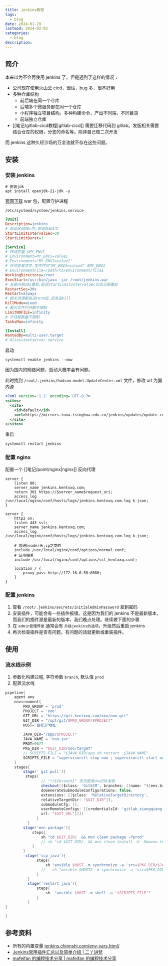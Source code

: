 ```yaml
---
title: jenkins教程
tags:
  - blog
date: 2024-01-29
lastmod: 2024-02-02
categories:
  - blog
description: 
---
```


## 简介

本来以为不会再使用 jenkins 了。但是遇到了这样的情况：

- 公司现在使用火山云 cicd，很烂，bug 多，很不好用
- 多种仓库结构
    - 前后端在同一个仓库
    - 后端多个微服务都在同一个仓库
    - 小程序独立项目结构。多种构建命令，产出不同端，不同目录
    - 前端独立仓库
- [[笔记/gitlab-cicd教程|gitlab-cicd]] 需要迁移代码到 gitlab。发版相关需要结合仓库的权限，分支的命名等。除非自己做二次开发

而 jenkins 这种久经沙场的万金油就不存在这些问题。

## 安装

### 安装 jenkins

```shell
# 安装jdk
apt install openjdk-21-jdk -y
```

[官网下载](https://www.jenkins.io/download/) war 包，配置守护进程

`/etc/systemd/system/jenkins.service`

```ini
[Unit]
Description=jenkins
# 启动区间30s内,尝试启动3次
StartLimitIntervalSec=30
StartLimitBurst=3

[Service]
# 环境变量 $MY_ENV1
# Environment=MY_ENV1=value1
# Environment="MY_ENV2=value2"
# 环境变量文件,文件内容"MY_ENV3=value3" $MY_ENV3
# EnvironmentFile=/path/to/environment/file1
WorkingDirectory=/root
ExecStart=/usr/bin/java -jar /root/jenkins.war
# 总是间隔30s重启,配合StartLimitIntervalSec实现无限重启
RestartSec=30s 
Restart=always
# 相关资源都发送term后,后发送kill
KillMode=mixed
# 最大文件打开数不限制
LimitNOFILE=infinity
# 子线程数量不限制
TasksMax=infinity

[Install]
WantedBy=multi-user.target
# Alias=testserver.service
```

启动

```shell
systemctl enable jenkins --now
```

因为国内的网络问题，启动大概率会有问题。

此时找到 `/root/.jenkins/hudson.model.UpdateCenter.xml` 文件，修改 url 为国内源

```xml
<?xml version='1.1' encoding='UTF-8'?>
<sites>
  <site>
    <id>default</id>
    <url>https://mirrors.tuna.tsinghua.edu.cn/jenkins/updates/update-center.json</url>
  </site>
</sites>
```

重启

```shell
systemctl restart jenkins
```

### 配置 nginx

配置一个 [[笔记/point/nginx|nginx]] 反向代理

```nginx
server {
    listen 80;
    server_name jenkins.kentxxq.com;
    return 301 https://$server_name$request_uri;
    access_log /usr/local/nginx/conf/hosts/logs/jenkins.kentxxq.com.log k-json;
}

server {
    http2 on;
    listen 443 ssl;
    server_name jenkins.kentxxq.com;
    access_log /usr/local/nginx/conf/hosts/logs/jenkins.kentxxq.com.log k-json;

    # 普通header头,ip之类的
    include /usr/local/nginx/conf/options/normal.conf;
    # 证书相关
    include /usr/local/nginx/conf/options/ssl_kentxxq.conf;

    location / {
        proxy_pass http://172.16.0.58:8080;
    }
}
```

### 配置 jenkins

1. 查看 `/root/.jenkins/secrets/initialAdminPassword` 拿到密码
2. 安装插件，可能会有一些插件报错。这是因为我们的 jenkins 不是最新版本，而我们的插件源是最新的版本，我们晚点处理。继续做下面的步骤
3. 在 `admin管理界面` 通常会有 `升级jenkins的选项`，升级然后重启 jenkins
4. 再次检查插件是否有问题，有问题的话就更新或重装插件。

## 使用

### 流水线示例

1. 参数化构建过程, 字符参数 `branch`, 默认值 `prod`
2. 配置流水线

```groovy
pipeline{
    agent any
    environment{
        PRO_GROUP = 'prod'
        PROJECT = 'ooo'
        GIT_URL = "https://git.kentxxq.com/xxx/ooo.git"
        GIT_DIR = "/opt/git/$PRO_GROUP/$PROJECT"
        HOST='目标IP地址'
        
        JAVA_DIR="/app/$PROJECT"
        JAVA_NAME = 'ooo.jar'
        PROT=9077
        PKG_DIR = "$GIT_DIR/ooo/target"
        // SCRIPTS_FILE = "$JAVA_DIR/app.sh restart  $JAVA_NAME"
        SCRIPTS_FILE = "supervisorctl stop ooo ; supervisorctl start ooo"
    }
    stages{    
        stage(' git pull'){
         steps{
                // "*/${branch}" 无法使用sha256发版
                checkout([$class: 'GitSCM', branches: [[name: "${env.branch}"]],
                doGenerateSubmoduleConfigurations: false, 
                extensions: [[$class: 'RelativeTargetDirectory', 
                relativeTargetDir: "$GIT_DIR"]],
                submoduleCfg: [], 
                userRemoteConfigs: [[credentialsId: 'gitlab_xiangqiang',
                url: "$GIT_URL"]]])
              }
          }
        stage('mvn package'){
            steps{
                sh "cd $GIT_DIR/  && mvn clean package -Pprod"        
                // sh "cd $GIT_DIR/  && mvn clean install -U -Dmaven.test.skip=true -Ptest"
            }
        }
         stage('scp java'){
              steps{
                  sh "ansible $HOST -m synchronize -a 'src=$PKG_DIR/$JAVA_NAME dest=$JAVA_DIR' "
                //   sh "ansible $HOST2 -m synchronize -a 'src=$PKG_DIR/$JAVA_NAME dest=$JAVA_DIR' "
              }
          }
          stage('restart java'){
              steps{
                  sh  "ansible $HOST -m shell -a '$SCRIPTS_FILE'"
              }
          }
}

}
```

## 参考资料

- 所有的内置变量 [jenkins.chinnshi.com/env-vars.html/](https://jenkins.chinnshi.com/env-vars.html/)
- [Jenkins常用插件汇总以及简单介绍 | 二丫讲梵](https://wiki.eryajf.net/pages/2280.html#_18-hidden-parameter-plugin)
- [mafeifan 的编程技术分享 | mafeifan 的编程技术分享](https://mafeifan.com/DevOps/Jenkins/Jenkins2-%E5%AD%A6%E4%B9%A0%E7%B3%BB%E5%88%973----Groovy%E8%AF%AD%E6%B3%95%E4%BB%8B%E7%BB%8D.html)
